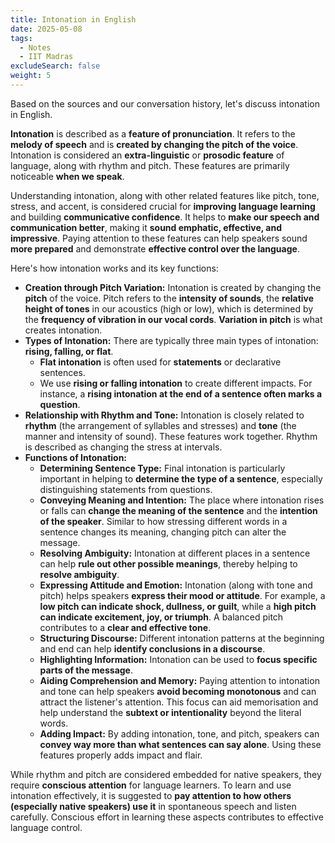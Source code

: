 ```yaml
---
title: Intonation in English
date: 2025-05-08
tags:
  - Notes 
  - IIT Madras
excludeSearch: false
weight: 5
---
```


Based on the sources and our conversation history, let's discuss intonation in English.

**Intonation** is described as a **feature of pronunciation**. It refers to the **melody of speech** and is **created by changing the pitch of the voice**. Intonation is considered an **extra-linguistic** or **prosodic feature** of language, along with rhythm and pitch. These features are primarily noticeable **when we speak**.

Understanding intonation, along with other related features like pitch, tone, stress, and accent, is considered crucial for **improving language learning** and building **communicative confidence**. It helps to **make our speech and communication better**, making it **sound emphatic, effective, and impressive**. Paying attention to these features can help speakers sound **more prepared** and demonstrate **effective control over the language**.

Here's how intonation works and its key functions:

*   **Creation through Pitch Variation:** Intonation is created by changing the **pitch** of the voice. Pitch refers to the **intensity of sounds**, the **relative height of tones** in our acoustics (high or low), which is determined by the **frequency of vibration in our vocal cords**. **Variation in pitch** is what creates intonation.
*   **Types of Intonation:** There are typically three main types of intonation: **rising, falling, or flat**.
    *   **Flat intonation** is often used for **statements** or declarative sentences.
    *   We use **rising or falling intonation** to create different impacts. For instance, a **rising intonation at the end of a sentence often marks a question**.
*   **Relationship with Rhythm and Tone:** Intonation is closely related to **rhythm** (the arrangement of syllables and stresses) and **tone** (the manner and intensity of sound). These features work together. Rhythm is described as changing the stress at intervals.
*   **Functions of Intonation:**
    *   **Determining Sentence Type:** Final intonation is particularly important in helping to **determine the type of a sentence**, especially distinguishing statements from questions.
    *   **Conveying Meaning and Intention:** The place where intonation rises or falls can **change the meaning of the sentence** and the **intention of the speaker**. Similar to how stressing different words in a sentence changes its meaning, changing pitch can alter the message.
    *   **Resolving Ambiguity:** Intonation at different places in a sentence can help **rule out other possible meanings**, thereby helping to **resolve ambiguity**.
    *   **Expressing Attitude and Emotion:** Intonation (along with tone and pitch) helps speakers **express their mood or attitude**. For example, a **low pitch can indicate shock, dullness, or guilt**, while a **high pitch can indicate excitement, joy, or triumph**. A balanced pitch contributes to a **clear and effective tone**.
    *   **Structuring Discourse:** Different intonation patterns at the beginning and end can help **identify conclusions in a discourse**.
    *   **Highlighting Information:** Intonation can be used to **focus specific parts of the message**.
    *   **Aiding Comprehension and Memory:** Paying attention to intonation and tone can help speakers **avoid becoming monotonous** and can attract the listener's attention. This focus can aid memorisation and help understand the **subtext or intentionality** beyond the literal words.
    *   **Adding Impact:** By adding intonation, tone, and pitch, speakers can **convey way more than what sentences can say alone**. Using these features properly adds impact and flair.

While rhythm and pitch are considered embedded for native speakers, they require **conscious attention** for language learners. To learn and use intonation effectively, it is suggested to **pay attention to how others (especially native speakers) use it** in spontaneous speech and listen carefully. Conscious effort in learning these aspects contributes to effective language control.